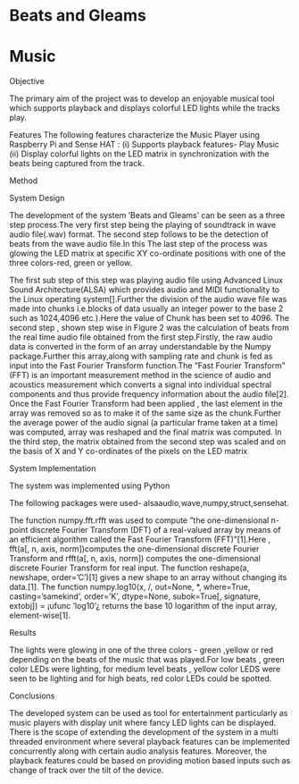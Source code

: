 # Beats and Gleams
# Music

Objective 

The primary aim of the project was to develop an enjoyable
musical tool which supports playback and displays colorful LED lights while the
tracks play.


Features 
The following features characterize the Music Player using Raspberry Pi and Sense HAT : (i) Supports playback features- Play Music (ii) Display colorful lights on the LED matrix in synchronization with the beats being
captured from the track.

Method

System Design 

The development of the system ’Beats and Gleams’ can
be seen as a three step process.The very first step being the playing of
soundtrack in wave audio file(.wav) format. The second step follows to be the
detection of beats from the wave audio file.In this The last step of the process
was glowing the LED matrix at specific XY co-ordinate positions with one of
the three colors-red, green or yellow.

The first sub step of this step was playing audio file using Advanced Linux
Sound Architecture(ALSA) which provides audio and MIDI functionality to the Linux operating system[].Further the division of the audio wave file was made
into chunks i.e.blocks of data usually an integer power to the base 2 such as
1024,4096 etc.).Here the value of Chunk has been set to 4096.
The second step , shown step wise in Figure 2 was the calculation of beats
from the real time audio file obtained from the first step.Firstly, the raw audio data is converted in the form of an array understandable by the Numpy
package.Further this array,along with sampling rate and chunk is fed as input
into the Fast Fourier Transform function.The ”Fast Fourier Transform” (FFT)
is an important measurement method in the science of audio and acoustics measurement which converts a signal into individual spectral components and thus
provide frequency information about the audio file[2]. Once the Fast Fourier
Transform had been applied , the last element in the array was removed so as
to make it of the same size as the chunk.Further the average power of the audio
signal (a particular frame taken at a time) was computed, array was reshaped
and the final matrix was computed. In the third step, the matrix obtained from
the second step was scaled and on the basis of X and Y co-ordinates of the pixels
on the LED matrix

System Implementation 

The system was implemented using Python

The following packages were used- alsaaudio,wave,numpy,struct,sensehat.

The function numpy.fft.rfft was used to compute ”the one-dimensional n-point
discrete Fourier Transform (DFT) of a real-valued array by means of an efficient
algorithm called the Fast Fourier Transform (FFT)”[1].Here , fft(a[, n, axis,
norm])computes the one-dimensional discrete Fourier Transform and rfft(a[, n,
axis, norm]) computes the one-dimensional discrete Fourier Transform for real
input.
The function reshape(a, newshape, order=’C’)[1] gives a new shape to an array without changing its data.[1]. The function numpy.log10(x, /, out=None, *,
where=True, casting=’samekind’, order=’K’, dtype=None, subok=True[, signature, extobj]) = ¡ufunc ’log10’¿ returns the base 10 logarithm of the input
array, element-wise[1].


Results

The lights were glowing in one of the three colors - green ,yellow or red depending
on the beats of the music that was played.For low beats , green color LEDs were
lighting, for medium level beats , yellow color LEDS were seen to be lighting
and for high beats, red color LEDs could be spotted.


Conclusions

The developed system can be used as tool for entertainment particularly as
music players with display unit where fancy LED lights can be displayed. There
is the scope of extending the development of the system in a multi threaded
environment where several playback features can be implemented concurrently
along with certain audio analysis features. Moreover, the playback features
could be based on providing motion based inputs such as change of track over
the tilt of the device.
